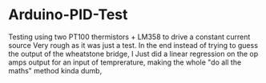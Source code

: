 # Arduino-PID-Test
Testing using two PT100 thermistors + LM358 to drive a constant current source
Very rough as it was just a test. In the end instead of trying to guess the output of the wheatstone bridge, I Just did a linear regression on the op amps output for an input of temprerature, making the whole "do all the maths" method kinda dumb,
